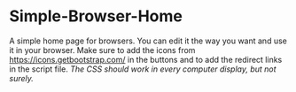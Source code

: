 # Simple-Browser-Home
A simple home page for browsers. You can edit it the way you want and use it in your browser. Make sure to add the icons from https://icons.getbootstrap.com/ in the buttons and to add the redirect links in the script file.
*The CSS should work in every computer display, but not surely.*
